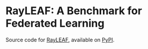 # RayLEAF: A Benchmark for Federated Learning

Source code for [RayLEAF](https://github.com/rizhu/rayleaf), available on [PyPI](https://pypi.org/project/rayleaf/).
